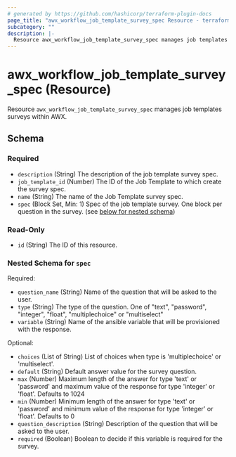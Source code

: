```yaml
---
# generated by https://github.com/hashicorp/terraform-plugin-docs
page_title: "awx_workflow_job_template_survey_spec Resource - terraform-provider-awx"
subcategory: ""
description: |-
  Resource awx_workflow_job_template_survey_spec manages job templates surveys within AWX.
---
```


# awx_workflow_job_template_survey_spec (Resource)

Resource `awx_workflow_job_template_survey_spec` manages job templates surveys within AWX.



<!-- schema generated by tfplugindocs -->
## Schema

### Required

- `description` (String) The description of the job template survey spec.
- `job_template_id` (Number) The ID of the Job Template to which create the survey spec.
- `name` (String) The name of the Job Template survey spec.
- `spec` (Block Set, Min: 1) Spec of the job template survey. One block per question in the survey. (see [below for nested schema](#nestedblock--spec))

### Read-Only

- `id` (String) The ID of this resource.

<a id="nestedblock--spec"></a>
### Nested Schema for `spec`

Required:

- `question_name` (String) Name of the question that will be asked to the user.
- `type` (String) The type of the question. One of "text", "password", "integer", "float", "multiplechoice" or "multiselect"
- `variable` (String) Name of the ansible variable that will be provisioned with the response.

Optional:

- `choices` (List of String) List of choices when type is 'multiplechoice' or 'multiselect'.
- `default` (String) Default answer value for the survey question.
- `max` (Number) Maximum length of the answer for type 'text' or 'password' and maximum value of the response for type 'integer' or 'float'. Defaults to 1024
- `min` (Number) Minimum length of the answer for type 'text' or 'password' and minimum value of the response for type 'integer' or 'float'. Defaults to 0
- `question_description` (String) Description of the question that will be asked to the user.
- `required` (Boolean) Boolean to decide if this variable is required for the survey.
